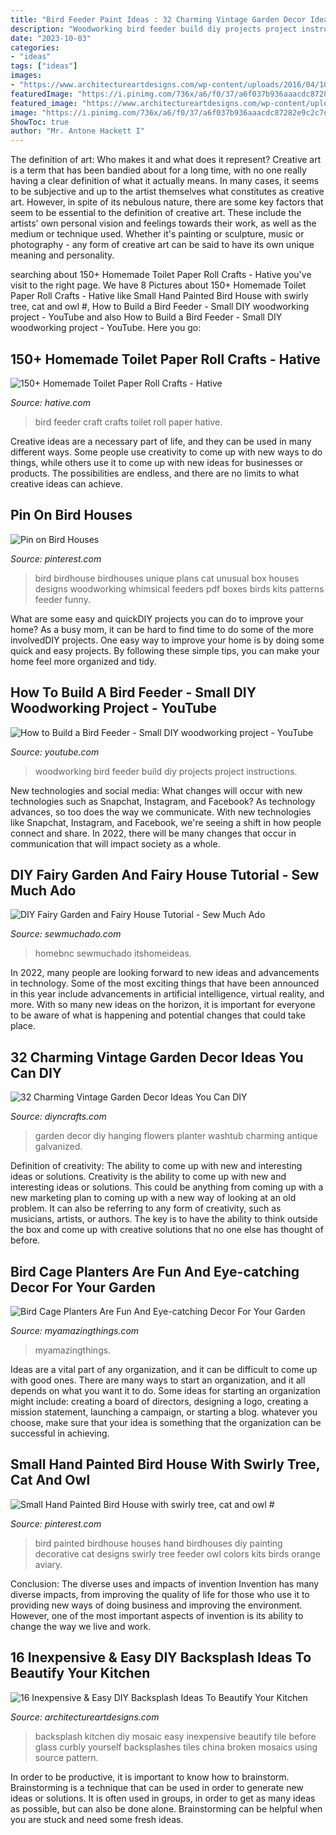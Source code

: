 ```yaml
---
title: "Bird Feeder Paint Ideas : 32 Charming Vintage Garden Decor Ideas You Can Diy"
description: "Woodworking bird feeder build diy projects project instructions"
date: "2023-10-03"
categories:
- "ideas"
tags: ["ideas"]
images:
- "https://www.architectureartdesigns.com/wp-content/uploads/2016/04/10-23.jpg"
featuredImage: "https://i.pinimg.com/736x/a6/f0/37/a6f037b936aaacdc87282e9c2c7d830f--unique-birdhouses-bird-feeders.jpg"
featured_image: "https://www.architectureartdesigns.com/wp-content/uploads/2016/04/10-23.jpg"
image: "https://i.pinimg.com/736x/a6/f0/37/a6f037b936aaacdc87282e9c2c7d830f--unique-birdhouses-bird-feeders.jpg"
ShowToc: true
author: "Mr. Antone Hackett I"
---
```



The definition of art: Who makes it and what does it represent?
Creative art is a term that has been bandied about for a long time, with no one really having a clear definition of what it actually means. In many cases, it seems to be subjective and up to the artist themselves what constitutes as creative art. However, in spite of its nebulous nature, there are some key factors that seem to be essential to the definition of creative art. These include the artists' own personal vision and feelings towards their work, as well as the medium or technique used. Whether it's painting or sculpture, music or photography - any form of creative art can be said to have its own unique meaning and personality.

	

		
searching about 150+ Homemade Toilet Paper Roll Crafts - Hative you've visit to the right page. We have 8 Pictures about 150+ Homemade Toilet Paper Roll Crafts - Hative like Small Hand Painted Bird House with swirly tree, cat and owl #, How to Build a Bird Feeder - Small DIY woodworking project - YouTube and also How to Build a Bird Feeder - Small DIY woodworking project - YouTube. Here you go:
		
    
## 150+ Homemade Toilet Paper Roll Crafts - Hative

<img loading=lazy src="https://hative.com/wp-content/uploads/2014/03/toilet-paper-roll-crafts/66-bird-feeder-craft.jpg" onerror="this.onerror=null;this.src='https://tse4.mm.bing.net/th?id=OIP.dx2pqdGfTdUlYlv6eYLy6QHaJY&amp;pid=15.1';" alt="150+ Homemade Toilet Paper Roll Crafts - Hative">

_Source: hative.com_

>bird feeder craft crafts toilet roll paper hative. 

	

Creative ideas are a necessary part of life, and they can be used in many different ways. Some people use creativity to come up with new ways to do things, while others use it to come up with new ideas for businesses or products. The possibilities are endless, and there are no limits to what creative ideas can achieve.

    
## Pin On Bird Houses

<img loading=lazy src="https://i.pinimg.com/736x/a6/f0/37/a6f037b936aaacdc87282e9c2c7d830f--unique-birdhouses-bird-feeders.jpg" onerror="this.onerror=null;this.src='https://tse3.mm.bing.net/th?id=OIP.5ZZTdYism6xd_BbddMwR1QAAAA&amp;pid=15.1';" alt="Pin on Bird Houses">

_Source: pinterest.com_

>bird birdhouse birdhouses unique plans cat unusual box houses designs woodworking whimsical feeders pdf boxes birds kits patterns feeder funny. 

	

What are some easy and quickDIY projects you can do to improve your home?
As a busy mom, it can be hard to find time to do some of the more involvedDIY projects. One easy way to improve your home is by doing some quick and easy projects. By following these simple tips, you can make your home feel more organized and tidy.

    
## How To Build A Bird Feeder - Small DIY Woodworking Project - YouTube

<img loading=lazy src="http://i.ytimg.com/vi/V3w7xXNrMpE/maxresdefault.jpg" onerror="this.onerror=null;this.src='https://tse1.mm.bing.net/th?id=OIP.nkCQ5tG9dpTtiNqTQFRgyAHaEK&amp;pid=15.1';" alt="How to Build a Bird Feeder - Small DIY woodworking project - YouTube">

_Source: youtube.com_

>woodworking bird feeder build diy projects project instructions. 

	

New technologies and social media: What changes will occur with new technologies such as Snapchat, Instagram, and Facebook?
As technology advances, so too does the way we communicate. With new technologies like Snapchat, Instagram, and Facebook, we're seeing a shift in how people connect and share. In 2022, there will be many changes that occur in communication that will impact society as a whole.

    
## DIY Fairy Garden And Fairy House Tutorial - Sew Much Ado

<img loading=lazy src="https://www.sewmuchado.com/wp-content/uploads/2016/05/IMG_8547edit732.jpg" onerror="this.onerror=null;this.src='https://tse3.mm.bing.net/th?id=OIP.bzBVotTNpMirNBPr4UpOhgHaLH&amp;pid=15.1';" alt="DIY Fairy Garden and Fairy House Tutorial - Sew Much Ado">

_Source: sewmuchado.com_

>homebnc sewmuchado itshomeideas. 

	

In 2022, many people are looking forward to new ideas and advancements in technology. Some of the most exciting things that have been announced in this year include advancements in artificial intelligence, virtual reality, and more. With so many new ideas on the horizon, it is important for everyone to be aware of what is happening and potential changes that could take place.

    
## 32 Charming Vintage Garden Decor Ideas You Can DIY

<img loading=lazy src="https://cdn.diyncrafts.com/wp-content/uploads/2020/07/Vintage-Garden-Decor-19.jpg" onerror="this.onerror=null;this.src='https://tse3.mm.bing.net/th?id=OIP.ZumuxVAAKQELT5IqPxr8ywHaLH&amp;pid=15.1';" alt="32 Charming Vintage Garden Decor Ideas You Can DIY">

_Source: diyncrafts.com_

>garden decor diy hanging flowers planter washtub charming antique galvanized. 

	

Definition of creativity: The ability to come up with new and interesting ideas or solutions.
Creativity is the ability to come up with new and interesting ideas or solutions. This could be anything from coming up with a new marketing plan to coming up with a new way of looking at an old problem. It can also be referring to any form of creativity, such as musicians, artists, or authors. The key is to have the ability to think outside the box and come up with creative solutions that no one else has thought of before.

    
## Bird Cage Planters Are Fun And Eye-catching Decor For Your Garden

<img loading=lazy src="https://myamazingthings.com/wp-content/uploads/2017/06/bird-cage-garden-ideas-12.jpg" onerror="this.onerror=null;this.src='https://tse3.mm.bing.net/th?id=OIP.LhwQSN-TfWJZHeFSVT21NwHaLH&amp;pid=15.1';" alt="Bird Cage Planters Are Fun And Eye-catching Decor For Your Garden">

_Source: myamazingthings.com_

>myamazingthings. 

	

Ideas are a vital part of any organization, and it can be difficult to come up with good ones. There are many ways to start an organization, and it all depends on what you want it to do. Some ideas for starting an organization might include: creating a board of directors, designing a logo, creating a mission statement, launching a campaign, or starting a blog. whatever you choose, make sure that your idea is something that the organization can be successful in achieving.

    
## Small Hand Painted Bird House With Swirly Tree, Cat And Owl #

<img loading=lazy src="https://i.pinimg.com/736x/8a/fc/f0/8afcf02aa8425a78438b958d9de2b2b8.jpg" onerror="this.onerror=null;this.src='https://tse2.mm.bing.net/th?id=OIP.n2Q6zL6ZKysWSdGj0fdN7AHaKv&amp;pid=15.1';" alt="Small Hand Painted Bird House with swirly tree, cat and owl #">

_Source: pinterest.com_

>bird painted birdhouse houses hand birdhouses diy painting decorative cat designs swirly tree feeder owl colors kits birds orange aviary. 

	

Conclusion: The diverse uses and impacts of invention
Invention has many diverse impacts, from improving the quality of life for those who use it to providing new ways of doing business and improving the environment. However, one of the most important aspects of invention is its ability to change the way we live and work.

    
## 16 Inexpensive &amp; Easy DIY Backsplash Ideas To Beautify Your Kitchen

<img loading=lazy src="https://www.architectureartdesigns.com/wp-content/uploads/2016/04/10-23.jpg" onerror="this.onerror=null;this.src='https://tse1.mm.bing.net/th?id=OIP.qEZ2tJxQJcVMrd5oGqt6mAHaFn&amp;pid=15.1';" alt="16 Inexpensive &amp; Easy DIY Backsplash Ideas To Beautify Your Kitchen">

_Source: architectureartdesigns.com_

>backsplash kitchen diy mosaic easy inexpensive beautify tile before glass curbly yourself backsplashes tiles china broken mosaics using source pattern. 

	

In order to be productive, it is important to know how to brainstorm. Brainstorming is a technique that can be used in order to generate new ideas or solutions. It is often used in groups, in order to get as many ideas as possible, but can also be done alone. Brainstorming can be helpful when you are stuck and need some fresh ideas.

